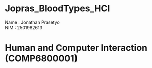 # Jopras_BloodTypes_HCI
Name : Jonathan Prasetyo                                                                                                                                                            
NIM : 2501982613 

# Human and Computer Interaction (COMP6800001)
